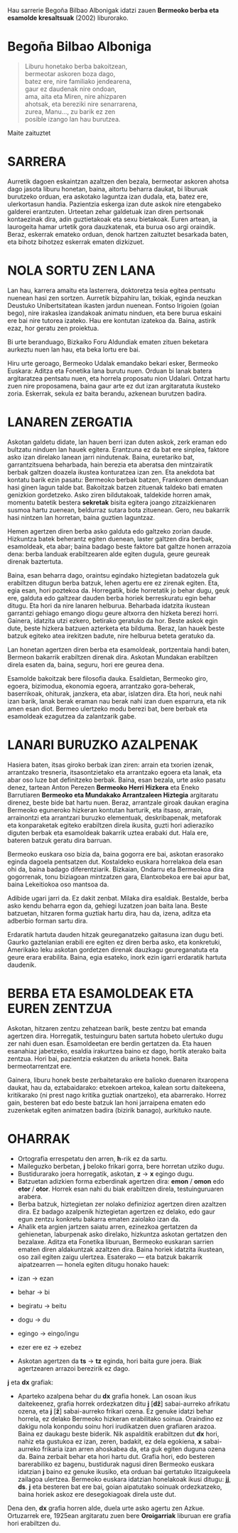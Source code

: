 Hau sarrerie Begoña Bilbao Albonigak idatzi zauen **Bermeoko berba eta esamolde kresaltsuak** (2002) liburorako.

# Begoña Bilbao Alboniga #

>Liburu honetako berba bakoitzean,  
bermeotar askoren boza dago,  
batez ere, nire familiako jendearena,  
gaur ez daudenak nire ondoan,  
ama, aita eta Miren, nire ahizparen  
ahotsak, eta bereziki nire senarrarena,  
zurea, Manu..., zu barik ez zen  
posible izango lan hau burutzea.  

Maite zaituztet

# SARRERA #

Aurretik dagoen eskaintzan azaltzen den bezala, bermeotar askoren ahotsa dago jasota liburu honetan, baina, aitortu beharra daukat, bi liburuak burutzeko orduan, era askotako laguntza izan dudala, eta, batez ere, ulerkortasun handia. Pazientzia eskerga izan dute askok nire etengabeko galderei erantzuten. Urteetan zehar galdetuak izan diren pertsonak kontaezinak dira, adin guztietakoak eta sexu bietakoak. Euren artean, ia laurogeita hamar urtetik gora dauzkatenak, eta burua oso argi oraindik. Beraz, eskerrak emateko orduan, denok hartzen zaituztet besarkada baten, eta bihotz bihotzez eskerrak ematen dizkizuet.

# NOLA SORTU ZEN LANA #

Lan hau, karrera amaitu eta lasterrera, doktoretza tesia egitea pentsatu nuenean hasi zen sortzen. Aurretik bizpahiru lan, txikiak, eginda neuzkan Deustuko Unibertsitatean ikasten jardun nuenean. Fontso Irigoien (goian bego), nire irakaslea izandakoak animatu ninduen, eta bere burua eskaini ere bai nire tutorea izateko. Hau ere kontutan izatekoa da. Baina, astirik ezaz, hor geratu zen proiektua.

Bi urte beranduago, Bizkaiko Foru Aldundiak ematen zituen beketara aurkeztu nuen lan hau, eta beka lortu ere bai.

Hiru urte geroago, Bermeoko Udalak emandako bekari esker, Bermeoko Euskara: Aditza eta Fonetika lana burutu nuen. Orduan bi lanak batera argitaratzea pentsatu nuen, eta horrela proposatu nion Udalari. Ontzat hartu zuen nire proposamena, baina gaur arte ez dut izan argitaratuta ikusteko zoria. Eskerrak, sekula ez baita berandu, azkenean burutzen badira.

# LANAREN ZERGATIA #

Askotan galdetu didate, lan hauen berri izan duten askok, zerk eraman edo bultzatu ninduen lan hauek egitera. Erantzuna ez da bat ere sinplea, faktore asko izan direlako lanean jarri nindutenak. Baina, euretariko bat, garrantzitsuena beharbada, hain berezia eta aberatsa den mintzairatik berbak galtzen doazela ikustea konturatzea izan zen. Eta anekdota bat kontatu barik ezin pasatu: Bermeoko berbak batzen, Frankoren demanduan hasi ginen lagun talde bat. Bakoitzak batzen zituenak taldeko bati ematen genizkion gordetzeko. Asko ziren bildutakoak, taldekide horren amak, momentu batetik bestera **sekretak** bisita egitera joango zitzaizkienaren susmoa hartu zuenean, beldurraz sutara bota zituenean. Gero, neu bakarrik hasi nintzen lan horretan, baina guztien laguntzaz.

Hemen agertzen diren berba asko galduta edo galtzeko zorian daude. Hizkuntza batek beherantz egiten duenean, laster galtzen dira berbak, esamoldeak, eta abar; baina badago beste faktore bat galtze honen arrazoia dena: berba landuak erabiltzearen alde egiten dugula, geure geureak direnak baztertuta.

Baina, esan beharra dago, oraintsu egindako hiztegietan badatozela guk erabiltzen ditugun berba batzuk, lehen agertu ere ez zirenak egiten. Eta, egia esan, hori poztekoa da. Horregatik, bide horretatik jo behar dugu, geuk ere, galduta edo galtzear dauden berba horiek berreskuratu egin behar ditugu. Eta hori da nire lanaren helburua. Beharbada idatzita ikustean garrantzi gehiago emango diogu geure altxorra den hizketa berezi horri. Gainera, idatzita utzi ezkero, betirako geratuko da hor. Beste askok egin dute, beste hizkera batzuen azterketa eta bilduma. Beraz, lan hauek beste batzuk egiteko atea irekitzen badute, nire helburua beteta geratuko da.

Lan honetan agertzen diren berba eta esamoldeak, portzentaia handi baten, Bermeon bakarrik erabiltzen direnak dira. Askotan Mundakan erabiltzen direla esaten da, baina, seguru, hori ere geurea dena.

Esamolde bakoitzak bere filosofia dauka. Esaldietan, Bermeoko giro, egoera, bizimodua, ekonomia egoera, arrantzako gora-beherak, baserrikoak, ohiturak, janzkera, eta abar, islatzen dira. Eta hori, neuk nahi izan barik, lanak berak eraman nau berak nahi izan duen esparrura, eta nik amen esan diot. Bermeo ulertzeko modu berezi bat, bere berbak eta esamoldeak ezagutzea da zalantzarik gabe.

# LANARI BURUZKO AZALPENAK #

Hasiera baten, itsas giroko berbak izan ziren: arrain eta txorien izenak, arrantzako tresneria, itsasontzietako eta arrantzako egoera eta lanak, eta abar oso luze bat definitzeko berbak. Baina, esan bezala, urte asko pasatu denez, tartean Anton Perezen **Bermeoko Herri Hizkera** eta Eneko Barrutiaren **Bermeoko eta Mundakako Arrantzaleen Hiztegia** argitaratu direnez, beste bide bat hartu nuen. Beraz, arrantzale giroak daukan eragina Bermeoko eguneroko hizkeran kontutan harturik, eta itsaso, arrain, arrainontzi eta arrantzari buruzko elementuak, deskribapenak, metaforak eta konparaketak egiteko erabiltzen direla ikusita, guzti hori adieraziko diguten berbak eta esamoldeak bakarrik uztea erabaki dut. Hala ere, bateren batzuk geratu dira barruan.

Bermeoko euskara oso bizia da, baina gogorra ere bai, askotan erasorako eginda dagoela pentsatzen dut. Kostaldeko euskara horrelakoa dela esan ohi da, baina badago diferentziarik. Bizkaian, Ondarru eta Bermeokoa dira gogorrenak, tonu biziagoan mintzatzen gara, Elantxobekoa ere bai apur bat, baina Lekeitiokoa oso mantsoa da.

Adibide ugari jarri da. Ez dakit zenbat. Milaka dira esaldiak. Bestalde, berba asko kendu beharra egon da, gehiegi luzatzen joan baita lana. Beste batzuetan, hitzaren forma guztiak hartu dira, hau da, izena, aditza eta adberbio forman sartu dira.

Erdaratik hartuta dauden hitzak geureganatzeko gaitasuna izan dugu beti. Gaurko gaztelanian erabili ere egiten ez diren berba asko, eta konkretuki, Amerikako leku askotan gordetzen direnak dauzkagu geureganatuta eta geure erara erabilita. Baina, egia esateko, inork ezin igarri erdaratik hartuta daudenik.


# BERBA ETA ESAMOLDEAK ETA EUREN ZENTZUA #

Askotan, hitzaren zentzu zehatzean barik, beste zentzu bat emanda agertzen dira. Horregatik, testuinguru baten sartuta hobeto ulertuko dugu zer nahi duen esan. Esamoldeetan ere berdin gertatzen da. Eta hauen esanahiaz jabetzeko, esaldia irakurtzea baino ez dago, hortik aterako baita zentzua. Hori bai, pazientzia eskatzen du ariketa honek. Baita bermeotarrentzat ere.

Gainera, liburu honek beste zerbaitetarako ere balioko duenaren itxaropena daukat, hau da, eztabaidarako: etxekoen artekoa, kalean sortu daitekeena, kritikarako (ni prest nago kritika guztiak onartzeko), eta abarrerako. Horrez gain, besteren bat edo beste batzuk lan honi jarraipena ematen edo zuzenketak egiten animatzen badira (bizirik banago), aurkituko naute.


# OHARRAK #

- Ortografia errespetatu den arren, **h**-rik ez da sartu.
- Maileguzko berbetan, **j** beloko frikari gorra, bere horretan utziko dugu.
- Bustidurarako joera horregatik, askotan, **z** → **x** egingo dugu.
- Batzuetan adizkien forma ezberdinak agertzen dira: **emon** / **omon** edo **etor** / **otor**. Horrek esan nahi du biak erabiltzen direla, testuinguruaren arabera.
- Berba batzuk, hiztegietan zer nolako definizioz agertzen diren azaltzen dira. Ez badago azalpenik hiztegietan agertzen ez delako, edo gaur egun zentzu konkretu bakarra ematen zaiolako izan da. 
- Ahalik eta argien jartzen saiatu arren, ezinezkoa gertatzen da gehienetan, laburpenak asko direlako, hizkuntza askotan gertatzen den bezalaxe. Aditza eta Fonetika liburuan, Bermeoko euskaran sarrien ematen diren aldakuntzak azaltzen dira. Baina horiek idatzita ikustean, oso zail egiten zaigu ulertzea. Esaterako — eta batzuk bakarrik aipatzearren — honela egiten ditugu honako hauek:

* izan → ezan
* behar → bi
* begiratu → beitu
* dogu → du
* egingo → eingo/ingu
* ezer ere ez → ezebez

* Askotan agertzen da **ts** → **tz** eginda, hori baita gure joera. Biak agertzearen arrazoi berezirik ez dago.

**j** eta **dx** grafiak:

* Aparteko azalpena behar du **dx** grafia honek. Lan osoan ikus daitekeenez, grafia horrek ordezkatzen ditu **j** [**dž**] sabai-aurreko afrikatu ozena, eta **j** [**ž**] sabai-aurreko frikari ozena. Ez genuke idatzi behar horrela, ez delako Bermeoko hizkeran erabilitako soinua. Oraindino ez dakigu nola konpondu soinu hori irudikatzen duen grafiaren arazoa. Baina ez daukagu beste biderik. Nik aspalditik erabiltzen dut **dx** hori, nahiz eta gustukoa ez izan, zeren, badakit, ez dela egokiena, **x** sabai-aurreko frikaria izan arren ahoskabea da, eta guk egiten duguna ozena da. Baina zerbait behar eta hori hartu dut. Grafia hori, edo besteren barerabiliko ez bagenu, bustidurak nagusi diren Bermeoko euskara idatzian **j** baino ez genuke ikusiko, eta orduan bai gertatuko litzaigukeela zailagoa ulertzea. Bermeoko euskara idatzian honelakoak ikusi ditugu: **jj**, **ds**. **j** eta besteren bat ere bai, goian aipatutako soinuak ordezkatzeko, baina horiek askoz ere desegokiagoak direla uste dut.

Dena den, **dx** grafia horren alde, duela urte asko agertu zen Azkue. Ortuzarrek ere, 1925ean argitaratu zuen bere **Oroigarriak** liburuan ere grafia hori erabiltzen du. 
